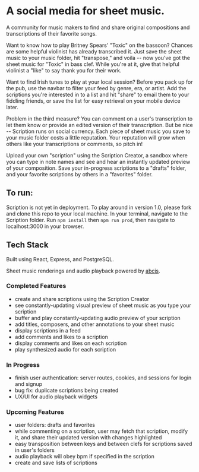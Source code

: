 # A social media for sheet music.

A community for music makers to find and share original compositions and transcriptions of their favorite songs. 

Want to know how to play Britney Spears' "Toxic" on the bassoon? Chances are some helpful violinist has already transcribed it. Just save the sheet music to your music folder, hit "transpose," and voila -- now you've got the sheet music for "Toxic" in bass clef. While you're at it, give that helpful violinist a "like" to say thank you for their work.

Want to find Irish tunes to play at your local session? Before you pack up for the pub, use the navbar to filter your feed by genre, era, or artist. Add the scriptions you're interested in to a list and hit "share" to email them to your fiddling friends, or save the list for easy retrieval on your mobile device later.

Problem in the third measure? You can comment on a user's transcription to let them know or provide an edited version of their transcription. But be nice -- Scription runs on social currency. Each piece of sheet music you save to your music folder costs a little reputation. Your reputation will grow when others like your transcriptions or comments, so pitch in!

Upload your own "scription" using the Scription Creator, a sandbox where you can type in note names and see and hear an instantly updated preview of your composition. Save your in-progress scriptions to a "drafts" folder, and your favorite scriptions by others in a "favorites" folder. 

## To run:

Scription is not yet in deployment. To play around in version 1.0, please fork and clone this repo to your local machine. In your terminal, navigate to the Scription folder. Run `npm install` then `npm run prod`, then navigate to localhost:3000 in your browser. 

<!-- ## v. 1.0

![scription home page screenshot](v.1.0header.png "Scription home page")

![scription creator screenshot](v.1.0scriptioncreator.png "Scription Creator")

![scription likes and comments screenshot](v.1.0likesandcomments.png "Likes and comments")

![scription footer and feed scroll screenshot](v.1.0footer.png "Footer and feed scroll") -->


## Tech Stack

Built using React, Express, and PostgreSQL.

Sheet music renderings and audio playback powered by [abcjs](https://github.com/paulrosen/abcjs).

<!-- The database schema:

![scription relational database schema](postgresql-schema.jpg "Scription's Postgres schema") -->

### Completed Features

- create and share scriptions using the Scription Creator
- see constantly-updating visual preview of sheet music as you type your scription
- buffer and play constantly-updating audio preview of your scription
- add titles, composers, and other annotations to your sheet music
- display scriptions in a feed
- add comments and likes to a scription
- display comments and likes on each scription
- play synthesized audio for each scription

### In Progress

- finish user authentication: server routes, cookies, and sessions for login and signup 
- bug fix: duplicate scriptions being created
- UX/UI for audio playback widgets

### Upcoming Features

- user folders: drafts and favorites
- while commenting on a scription, user may fetch that scription, modify it, and share their updated version with changes highlighted
- easy transposition between keys and between clefs for scriptions saved in user's folders
- audio playback will obey bpm if specified in the scription
- create and save lists of scriptions
